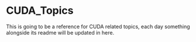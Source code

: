 # CUDA_Topics
This is going to be a reference for CUDA related topics, each day something alongside its readme will be updated in here.
